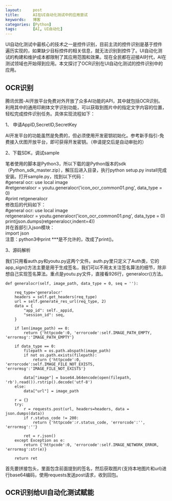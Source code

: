 ```yaml
---
layout:     post
title:      AI在UI自动化测试中的应用尝试
keywords:   博客
categories: [Python]
tags:       [AI, UI自动化]
---
```


UI自动化测试中最核心的技术之一是控件识别，目前主流的控件识别是基于控件遍历实现的，如果缺少目标控件的相关信息，就无法识别到控件了。UI自动化测试的构建和维护成本都限制了其应用范围和效果。现在全民都在迎接AI时代，AI在测试领域也开始得到应用。本文探讨了OCR识别在UI自动化测试的控件识别中的应用。

## OCR识别      

腾讯优图-AI开放平台免费对外开放了众多AI功能的API，其中就包括OCR识别。利用其中的通用印刷体文字识别功能，可以获取到图片中的指定文字内容的位置，轻松完成控件识别任务。具体实现流程如下：      
    

1、 申请AppID,SecretID,SecretKey   

AI开发平台的功能虽然是免费的，但必须使用开发密钥初始化。参考新手指引-免费接入优图开放平台，即可获得开发密钥。（申请提交后是自动审批的）
   
2、下载SDK，调试sample  

笔者使用的脚本是Python3，所以下载的是Python版本的sdk（Python_sdk_master.zip），解压后进入目录，执行python setup.py install完成安装。打开sample.py，找到以下代码：       
    #general ocr: use local image   
    #retgeneralocr = youtu.generalocr('icon_ocr_common01.png', data_type = 0)    
    #print retgeneralocr   
修改后的代码如下：    
    #general ocr: use local image    
    retgeneralocr = youtu.generalocr('icon_ocr_common01.png', data_type = 0)    
    print(json.dumps(retgeneralocr,indent=4))     
并在首部引入json模块：   
    import json    
注意：python3中print ***是不允许的，改成了print()。    

3、源码解析    

我们只用看auth.py和youtu.py这两个文件。auth.py里只定义了Auth类，它的app_sign()方法主要是用于生成签名，我们可以不用太关注签名算法的细节，除非想自己实现签名算法。重点是youtu.py文件，直接看926行，generalocr()方法。   

    def generalocr(self, image_path, data_type = 0, seq = ''):

        req_type='generalocr'
        headers = self.get_headers(req_type)
        url = self.generate_res_url(req_type, 2)
        data = {
            "app_id": self._appid,
            "session_id": seq,
        }

        if len(image_path) == 0:
            return {'httpcode':0, 'errorcode':self.IMAGE_PATH_EMPTY, 'errormsg':'IMAGE_PATH_EMPTY'}

        if data_type == 0:
            filepath = os.path.abspath(image_path)
            if not os.path.exists(filepath):
                return {'httpcode':0, 'errorcode':self.IMAGE_FILE_NOT_EXISTS, 'errormsg':'IMAGE_FILE_NOT_EXISTS'}

            data["image"] = base64.b64encode(open(filepath, 'rb').read()).rstrip().decode('utf-8')
        else:
            data["url"] = image_path

        r = {}
        try:
            r = requests.post(url, headers=headers, data = json.dumps(data))
            if r.status_code != 200:
                return {'httpcode':r.status_code, 'errorcode':'', 'errormsg':''}

            ret = r.json()
        except Exception as e:
            return {'httpcode':0, 'errorcode':self.IMAGE_NETWORK_ERROR, 'errormsg':str(e)}

        return ret     

首先要拼接包头，里面包含前面提到的签名，然后获取图片(支持本地图片和url)进行base64编码，使用requests发送post请求，收到回包。   

##  OCR识别给UI自动化测试赋能   








